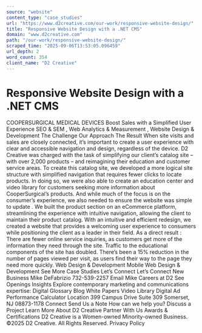 ```yaml
---
source: "website"
content_type: "case_studies"
url: "https://www.d2creative.com/our-work/responsive-website-design/"
title: "Responsive Website Design with a .NET CMS"
domain: "www.d2creative.com"
path: "/our-work/responsive-website-design/"
scraped_time: "2025-09-06T13:53:05.096459"
url_depth: 2
word_count: 354
client_name: "D2 Creative"
---
```


# Responsive Website Design with a .NET CMS

COOPERSURGICAL MEDICAL DEVICES Boost Sales with a Simplified User Experience SEO & SEM , Web Analytics & Measurement , Website Design & Development The Challenge Our Approach The Result When site visits and sales are closely connected, it’s important to create a user experience with clear and accessible navigation and design, regardless of the device. D2 Creative was charged with the task of simplifying our client’s catalog site – with over 2,000 products – and reimagining their education and customer service areas. To create this catalog site, we developed a more logical site structure with simplified navigation that requires fewer clicks to locate products. In doing so, we were also able to create an education center and video library for customers seeking more information about CooperSurgical’s products. And while much of the focus is on the consumer’s experience, we also needed to ensure the website was simple to update . We built the product section on an eCommerce platform, streamlining the experience with intuitive navigation, allowing the client to maintain their product catalog. With an intuitive and efficient redesign, we created a website that provides a welcoming user experience to consumers while positioning the client as a leader in their field. As a direct result : There are fewer online service inquiries, as customers get more of the information they need through the site. Traffic to the educational components of the site has doubled. There’s been a 15% reduction in the number of pages viewed per visit, as users find their way to the page they need more quickly. Web Design & Development Mobile Web Design & Development See More Case Studies Let’s Connect Let’s Connect New Business Mike DeFabrizio 732-539-2257 Email Mike Careers at D2 See Openings Insights Explore contemporary marketing and communications expertise: Digital Glossary Blog White Papers Video Library Digital Ad Performance Calculator Location 399 Campus Drive Suite 309 Somerset, NJ
08873-1178 Connect Send Us a Note How can we help you? Discuss a Project Learn More About D2 Creative Partner With Us Awards & Certifications D2 Creative is a Women-owned Minority-owned Business. ©2025 D2 Creative. All Rights Reserved. Privacy Policy